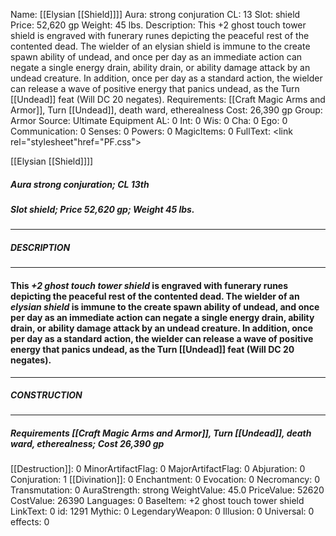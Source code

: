 Name: [[Elysian [[Shield]]]]
Aura: strong conjuration
CL: 13
Slot: shield
Price: 52,620 gp
Weight: 45 lbs.
Description: This +2 ghost touch tower shield is engraved with funerary runes depicting the peaceful rest of the contented dead. The wielder of an elysian shield is immune to the create spawn ability of undead, and once per day as an immediate action can negate a single energy drain, ability drain, or ability damage attack by an undead creature. In addition, once per day as a standard action, the wielder can release a wave of positive energy that panics undead, as the Turn [[Undead]] feat (Will DC 20 negates).
Requirements: [[Craft Magic Arms and Armor]], Turn [[Undead]], death ward, etherealness
Cost: 26,390 gp
Group: Armor
Source: Ultimate Equipment
AL: 0
Int: 0
Wis: 0
Cha: 0
Ego: 0
Communication: 0
Senses: 0
Powers: 0
MagicItems: 0
FullText: <link rel="stylesheet"href="PF.css"><div class="heading"><p class="alignleft">[[Elysian [[Shield]]]]</p><div style="clear: both;"></div></div><div><h5><b>Aura </b>strong conjuration; <b>CL </b>13th</h5><h5><b>Slot </b>shield; <b>Price </b>52,620 gp; <b>Weight </b>45 lbs.</h5></div><hr/><div><h5><b>DESCRIPTION</b></h5></div><hr/><div><h4><p>This <i>+2 ghost touch tower shield</i> is engraved with funerary runes depicting the peaceful rest of the contented dead. The wielder of an <i>elysian shield</i> is immune to the create spawn ability of undead, and once per day as an immediate action can negate a single energy drain, ability drain, or ability damage attack by an undead creature. In addition, once per day as a standard action, the wielder can release a wave of positive energy that panics undead, as the Turn [[Undead]] feat (Will DC 20 negates).</p></h4></div><hr/><div><h5><b>CONSTRUCTION</b></h5></div><hr/><div><h5><b>Requirements </b>[[Craft Magic Arms and Armor]], Turn [[Undead]], <i>death ward</i>, <i>etherealness</i>; <b>Cost </b>26,390 gp</h5></div>
[[Destruction]]: 0
MinorArtifactFlag: 0
MajorArtifactFlag: 0
Abjuration: 0
Conjuration: 1
[[Divination]]: 0
Enchantment: 0
Evocation: 0
Necromancy: 0
Transmutation: 0
AuraStrength: strong
WeightValue: 45.0
PriceValue: 52620
CostValue: 26390
Languages: 0
BaseItem: +2 ghost touch tower shield
LinkText: 0
id: 1291
Mythic: 0
LegendaryWeapon: 0
Illusion: 0
Universal: 0
effects: 0
